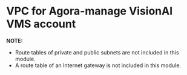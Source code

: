 # VPC for Agora-manage VisionAI VMS account

**NOTE:** 

- Route tables of private and public subnets are not included in this module.
- A route table of an Internet gateway is not included in this module.
